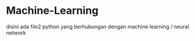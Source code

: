 # Machine-Learning
disini ada file2 python yang berhubungan dengan machine learning / neural network
